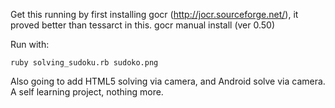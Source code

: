 Get this running by first installing gocr (http://jocr.sourceforge.net/), it proved better than tessarct in this.
gocr manual install (ver 0.50)

Run with:

````
ruby solving_sudoku.rb sudoko.png
````

Also going to add HTML5 solving via camera, and Android solve via camera.
A self learning project, nothing more.

